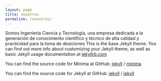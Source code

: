 ```yaml
---
layout: page
title: nosotros
permalink: /nosotros/
---
```


Somos Ingeniería Ciencia y Tecnología, una empresa dedicada a la generación de conocimiento científico y técnico de alta calidad y practicidad para la toma de desiciones
This is the base Jekyll theme. You can find out more info about customizing your Jekyll theme, as well as basic Jekyll usage documentation at [jekyllrb.com](https://jekyllrb.com/)

You can find the source code for Minima at GitHub:
[jekyll][jekyll-organization] /
[minima](https://github.com/jekyll/minima)

You can find the source code for Jekyll at GitHub:
[jekyll][jekyll-organization] /
[jekyll](https://github.com/jekyll/jekyll)


[jekyll-organization]: https://github.com/jekyll
